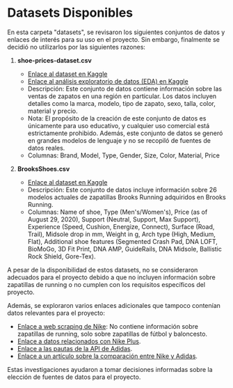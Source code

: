 # Datasets Disponibles

En esta carpeta "datasets", se revisaron los siguientes conjuntos de datos y enlaces de interés para su uso en el proyecto. Sin embargo, finalmente se decidió no utilizarlos por las siguientes razones:

1. **shoe-prices-dataset.csv**
   - [Enlace al dataset en Kaggle](https://www.kaggle.com/datasets/rkiattisak/shoe-prices-dataset)
   - [Enlace al análisis exploratorio de datos (EDA) en Kaggle](https://www.kaggle.com/code/chloe912/shoe-prices-eda)
   - Descripción: Este conjunto de datos contiene información sobre las ventas de zapatos en una región en particular. Los datos incluyen detalles como la marca, modelo, tipo de zapato, sexo, talla, color, material y precio.
   - Nota: El propósito de la creación de este conjunto de datos es únicamente para uso educativo, y cualquier uso comercial está estrictamente prohibido. Además, este conjunto de datos se generó en grandes modelos de lenguaje y no se recopiló de fuentes de datos reales.
   - Columnas: Brand, Model, Type, Gender, Size, Color, Material, Price

2. **BrooksShoes.csv**
   - [Enlace al dataset en Kaggle](https://www.kaggle.com/datasets/hannahcollins/2020-brooks-running-shoes)
   - Descripción: Este conjunto de datos incluye información sobre 26 modelos actuales de zapatillas Brooks Running adquiridos en Brooks Running.
   - Columnas: Name of shoe, Type (Men's/Women's), Price (as of August 29, 2020), Support (Neutral, Support, Max Support), Experience (Speed, Cushion, Energize, Connect), Surface (Road, Trail), Midsole drop in mm, Weight in g, Arch type (High, Medium, Flat), Additional shoe features (Segmented Crash Pad, DNA LOFT, BioMoGo, 3D Fit Print, DNA AMP, GuideRails, DNA Midsole, Ballistic Rock Shield, Gore-Tex).

A pesar de la disponibilidad de estos datasets, no se consideraron adecuados para el proyecto debido a que no incluyen información sobre zapatillas de running o no cumplen con los requisitos específicos del proyecto.

Además, se exploraron varios enlaces adicionales que tampoco contenían datos relevantes para el proyecto:

- [Enlace a web scraping de Nike](https://github.com/yassine-youcefi/web-scraping-nike-website): No contiene información sobre zapatillas de running, solo sobre zapatillas de fútbol y baloncesto.
- [Enlace a datos relacionados con Nike Plus](https://rapidapi.com/blog/directory/nike-plus/).
- [Enlace a las pautas de la API de Adidas](https://adidas.gitbook.io/api-guidelines/).
- [Enlace a un artículo sobre la comparación entre Nike y Adidas](https://www.blog.datahut.co/post/competitive-analysis-nike-vs-adidas).

Estas investigaciones ayudaron a tomar decisiones informadas sobre la elección de fuentes de datos para el proyecto.